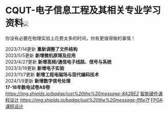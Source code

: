 # CQUT-电子信息工程及其相关专业学习资料![](https://img.shields.io/badge/license-MIT-blue)

你没有必要在物理实验上花费太多的时间，你有更值得做的事情！

2023/7/14更新
**重新调整了文件结构**\
2023/5/5更新
**新增微机原理及应用**\
2023/4/27更新
**新增高频/通信电子线路、信号与系统**\
2023/3/19更新
**新增电子实验**\
2023/11/7更新
**新增工程电磁场与现代编码技术**\
2024/1/9更新
**新增数字信号处理**\
**17-18年数电试卷AB卷**\
_https://img.shields.io/badge/just%20the%20message-8A2BE2_
[智能硬件课程设计](https://github.com/Royfor12/CQUT_esp32_for_elink)
_https://img.shields.io/badge/just%20the%20message-ff6e7f_
[FPGA课程设计](https://github.com/Royfor12/CQUT-FPGA-Electric_Piano)
